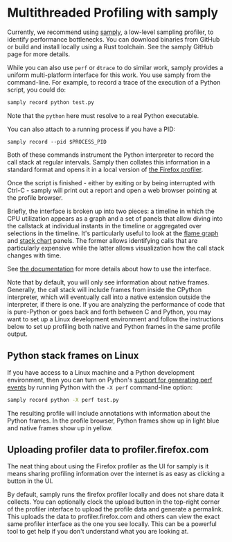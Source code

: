 # Multithreaded Profiling with samply

Currently, we recommend using [samply](https://github.com/mstange/samply), a
low-level sampling profiler, to identify performance bottlenecks. You can
download binaries from GitHub or build and install locally using a Rust
toolchain. See the samply GitHub page for more details.

While you can also use `perf` or `dtrace` to do similar work, samply provides a
uniform multi-platform interface for this work. You use samply from the
command-line. For example, to record a trace of the execution of a Python
script, you could do:

```bash
samply record python test.py
```

Note that the `python` here must resolve to a real Python executable.

You can also attach to a running process if you have a PID:

```
samply record --pid $PROCESS_PID
```

Both of these commands instrument the Python interpreter to record the call
stack at regular intervals. Samply then collates this information in a standard
format and opens it in a local version of [the Firefox
profiler](https://profiler.firefox.com).

Once the script is finished - either by exiting or by being interrupted with
Ctrl-C - samply will print out a report and open a web browser pointing at the
profile browser.

Briefly, the interface is broken up into two pieces: a timeline in which
the CPU utilization appears as a graph and a set of panels that allow diving
into the callstack at individual instants in the timeline or aggregated over
selections in the timeline. It's particularly useful to look at the [flame
graph](https://profiler.firefox.com/docs/#/./guide-ui-tour-panels?id=the-flame-graph)
and [stack
chart](https://profiler.firefox.com/docs/#/./guide-ui-tour-panels?id=the-stack-chart)
panels. The former allows identifying calls that are particularly expensive
while the latter allows visualization how the call stack changes with time.

See [the documentation](https://profiler.firefox.com/docs/#/) for more details
about how to use the interface.

Note that by default, you will only see information about native
frames. Generally, the call stack will include frames from inside the CPython
interpreter, which will eventually call into a native extension outside the
interpreter, if there is one. If you are analyzing the performance of code that
is pure-Python or goes back and forth between C and Python, you may want to set
up a Linux development environment and follow the instructions below to set up
profiling both native and Python frames in the same profile output.

## Python stack frames on Linux

If you have access to a Linux machine and a Python development environment, then
you can turn on Python's [support for generating perf
events](https://docs.python.org/3/howto/perf_profiling.html) by running Python
with the `-X perf` command-line option:

```bash
samply record python -X perf test.py
```

The resulting profile will include annotations with information about the Python
frames. In the profile browser, Python frames show up in light blue and native
frames show up in yellow.

## Uploading profiler data to profiler.firefox.com

The neat thing about using the Firefox profiler as the UI for samply is it means
sharing profiling information over the internet is as easy as clicking a button
in the UI.

By default, samply runs the firefox profiler locally and does not share data it
collects. You can optionally clock the upload button in the top-right corner of
the profiler interface to upload the profile data and generate a permalink. This
uploads the data to profiler.firefox.com and others can view the exact same
profiler interface as the one you see locally. This can be a powerful tool to
get help if you don't understand what you are looking at.